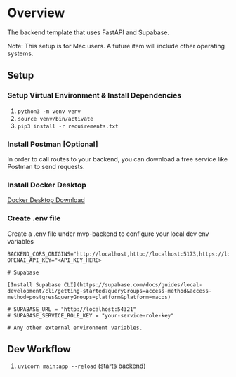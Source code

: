 # Overview

The backend template that uses FastAPI and Supabase.

Note: This setup is for Mac users. A future item will include other operating systems.

## Setup

### Setup Virtual Environment & Install Dependencies

1. `python3 -m venv venv`
2. `source venv/bin/activate`
3. `pip3 install -r requirements.txt`

### Install Postman [Optional]

In order to call routes to your backend, you can download a free service like Postman to send requests.

### Install Docker Desktop

[Docker Desktop Download](https://www.docker.com/products/docker-desktop/)

### Create .env file

Create a .env file under mvp-backend to configure your local dev env variables

```
BACKEND_CORS_ORIGINS="http://localhost,http://localhost:5173,https://localhost,https://localhost:5173
OPENAI_API_KEY="<API_KEY_HERE>

# Supabase

[Install Supabase CLI](https://supabase.com/docs/guides/local-development/cli/getting-started?queryGroups=access-method&access-method=postgres&queryGroups=platform&platform=macos)

# SUPABASE_URL = "http://localhost:54321"
# SUPABASE_SERVICE_ROLE_KEY = "your-service-role-key"

# Any other external environment variables.
```

## Dev Workflow

1. `uvicorn main:app --reload` (starts backend)
